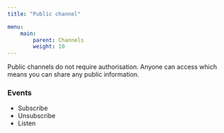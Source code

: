 ```yaml
---
title: "Public channel"

menu:
    main:
        parent: Channels
        weight: 10
---
```

Public channels do not require authorisation. Anyone can access which means you can share any public information.

### Events
* Subscribe
* Unsubscribe
* Listen

